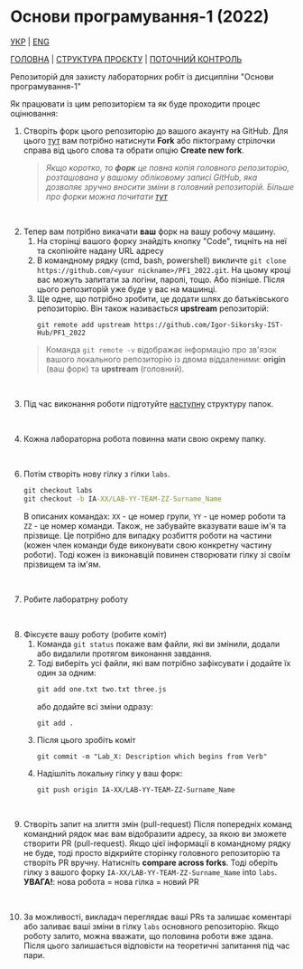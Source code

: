 # Основи програмування-1 (2022)

[УКР][readme_ua] | [ENG][readme]

[ГОЛОВНА][this_repo] | [СТРУКТУРА ПРОЄКТУ][project_structure_readme] | [ПОТОЧНИЙ КОНТРОЛЬ][assessment_results]

Репозиторій для захисту лабораторних робіт із дисципліни "Основи програмування-1"

Як працювати із цим репозиторієм та як буде проходити процес оцінювання:

1. Створіть форк цього репозиторію до вашого акаунту на GitHub. Для цього [тут][this_repo] вам потрібно натиснути **Fork** або піктограму стрілочки справа від цього слова та обрати опцію **Create new fork**. <br/>
    > *Якщо коротко, то **форк** це повна копія головного репозиторію, розташована у вашому обліковому записі GitHub, яка дозволяє зручно вносити зміни в головний репозиторій. Більше про форки можна почитати [тут][fork_info]*

<br/>

2. Тепер вам потрібно викачати **ваш** форк на вашу робочу машину. 
    1. На сторінці вашого форку знайдіть кнопку "Code", тицніть на неї та скопіюйте надану URL адресу
    2. В командному рядку (cmd, bash, powershell) викличте `git clone https://github.com/<your nickname>/PF1_2022.git`. На цьому кроці вас можуть запитати за логіни, паролі, тощо. Або пізніше. Після цього репозиторій уже буде у вас на машинці.
    3. Ще одне, що потрібно зробити, це додати шлях до батьківського репозиторію. Він також називається **upstream** репозиторій:
        ```
        git remote add upstream https://github.com/Igor-Sikorsky-IST-Hub/PF1_2022
        ```
    > Команда `git remote -v` відображає інформацію про зв'язок вашого локального репозиторію із двома віддаленими: **origin** (ваш форк) та **upstream** (головний).

<br/>

3. Під час виконання роботи підготуйте [наступну][project_structure_readme] структуру папок.

<br/>

4. Кожна лабораторна робота повинна мати свою окрему папку.

<br/>

6. Потім створіть нову гілку з гілки `labs`.
    ```cmd
    git checkout labs
    git checkout -b IA-XX/LAB-YY-TEAM-ZZ-Surname_Name
    ```
    В описаних командах: `XX` - це номер групи, `YY` - це номер роботи та `ZZ` - це номер команди. Також, не забувайте вказувати ваше ім'я та прізвище. Це потрібно для випадку розбиття роботи на частини (кожен член команди буде виконувати свою конкретну частину роботи). Тоді кожен із виконавцій повинен створювати гілку зі своїм прізвищем та ім'ям.

<br/>

7. Робите лаборатрну роботу

<br/>

8. Фіксуєте вашу роботу (робите коміт)
    1. Команда `git status` покаже вам файли, які ви змінили, додали або видалили протягом виконання завдання.
    2. Тоді виберіть усі файли, які вам потрібно зафіксувати і додайте їх один за одним:
        ```cmd
        git add one.txt two.txt three.js
        ```
        або додайте всі зміни одразу:
        ```cmd
        git add .
        ```
    3. Після цього зробіть коміт
        ```
        git commit -m "Lab_X: Description which begins from Verb"
        ```
    4. Надішліть локальну гілку у ваш форк:
        ```
        git push origin IA-XX/LAB-YY-TEAM-ZZ-Surname_Name
        ```

<br/>

9. Створіть запит на злиття змін (pull-request)
    Після попередніх команд командний рядок має вам відобразити адресу, за якою ви зможете створити PR (pull-request). Якщо цієї інформації в командному рядку не буде, тоді просто відкрийте сторінку головного репозиторію та створіть PR вручну. Натисніть **compare across forks**. Тоді оберіть гілку з вашого форку `IA-XX/LAB-YY-TEAM-ZZ-Surname_Name` into `labs`.<br/>
    **УВАГА!**: нова робота = нова гілка = новий PR

<br/>

10. За можливості, викладач переглядає ваші PRs та залишає коментарі або заливає ваші зміни в гілку `labs` основного репозиторію. Якщо роботу залито, можна вважати, що половина роботи вже здана. Після цього залишається відповісти на теоретичні запитання під час пари.

[assessment_results]: <https://docs.google.com/spreadsheets/d/1_sAxiHEJiXLBl7wpabV2LY9NcDkLxzGhVEhT1Th9oXw/edit?usp=sharing>
[this_repo]: <https://github.com/Igor-Sikorsky-IST-Hub/PF1_2022>
[project_structure_readme]: <Knowledge base/project_structure.md>
[fork_info]: <https://docs.github.com/en/get-started/quickstart/fork-a-repo>
[readme]: <README.md>
[readme_ua]: <README.ua.md>